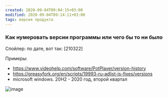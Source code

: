```yaml
---
created: 2020-09-04T09:04:15+03:00
modified: 2020-09-04T09:14:11+03:00
tags: версия продукта
---
```


### Как нумеровать версии программы или чего бы то ни было
Спойлер: по дате, вот так: [210322]

Примеры: 
* <https://www.videohelp.com/software/PotPlayer/version-history>
* <https://greasyfork.org/en/scripts/19993-ru-adlist-js-fixes/versions>
* microsoft windows. 20H2 - 2020 год, второй квартал

![image](https://user-images.githubusercontent.com/17731587/111971121-b2c02900-8b04-11eb-8294-19e76185dc56.png)

